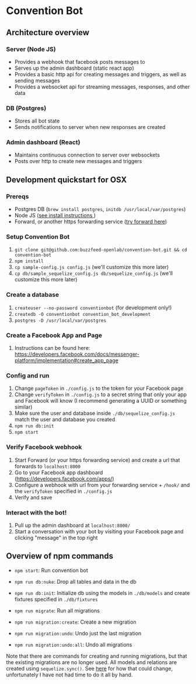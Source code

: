 # Convention Bot

## Architecture overview

### Server (Node JS)

- Provides a webhook that facebook posts messages to
- Serves up the admin dashboard (static react app)
- Provides a basic http api for creating messages and triggers, as well as sending messages
- Provides a websocket api for streaming messages, responses, and other data

### DB (Postgres)

- Stores all bot state
- Sends notifications to server when new responses are created

### Admin dashboard (React)

- Maintains continuous connection to server over websockets
- Posts over http to create new messages and triggers


## Development quickstart for OSX

### Prereqs

- Postgres DB (`brew install postgres`, `initdb /usr/local/var/postgres`)
- Node JS ([see install instructions ](https://nodejs.org/en/download/package-manager/#osx))
- Forward, or another https forwarding service ([try forward here](https://forwardhq.com/))

### Setup Convention Bot

1. `git clone git@github.com:buzzfeed-openlab/convention-bot.git && cd convention-bot`
2. `npm install`
3. `cp sample-config.js config.js` (we'll customize this more later)
4. `cp db/sample_sequelize_config.js db/sequelize_config.js` (we'll customize this more later)

### Create a database

1. `createuser --no-password conventionbot` (for development only!)
2. `createdb -O conventionbot convention_bot_development`
3. `postgres -D /usr/local/var/postgres`

### Create a Facebook App and Page

1. Instructions can be found here: https://developers.facebook.com/docs/messenger-platform/implementation#create_app_page

### Config and run

1. Change `pageToken` in `./config.js` to the token for your Facebook page
2. Change `verifyToken` in `./config.js` to a secret string that only your app and Facebook will know (I recommend generating a UUID or something similar)
3. Make sure the user and database inside `./db/sequelize_config.js` match the user and database you created
4. `npm run db:init`
5. `npm start`

### Verify Facebook webhook

1. Start Forward (or your https forwarding service) and create a url that forwards to `localhost:8000`
2. Go to your Facebook app dashboard (https://developers.facebook.com/apps/)
3. Configure a webhook with url from your forwarding service + `/hook/` and the `verifyToken` specified in `./config.js`
4. Verify and save


### Interact with the bot!

1. Pull up the admin dashboard at `localhost:8000/`
2. Start a conversation with your bot by visiting your Facebook page and clicking "message" in the top right


## Overview of npm commands

- `npm start`: Run convention bot
- `npm run db:nuke`: Drop all tables and data in the db
- `npm run db:init`: Initialize db using the models in `./db/models` and create fixtures specified in `./db/fixtures`

- `npm run migrate`: Run all migrations
- `npm run migration:create`: Create a new migration
- `npm run migration:undo`: Undo just the last migration
- `npm run migration:undo:all`: Undo all migrations

Note that there are commands for creating and running migrations, but that the existing migrations are no longer used. All models and relations are created using `sequelize.sync()`. See [here](https://stackoverflow.com/questions/21105748/sequelize-js-how-to-use-migrations-and-sync) for how that could change, unfortunately I have not had time to do it all by hand.
